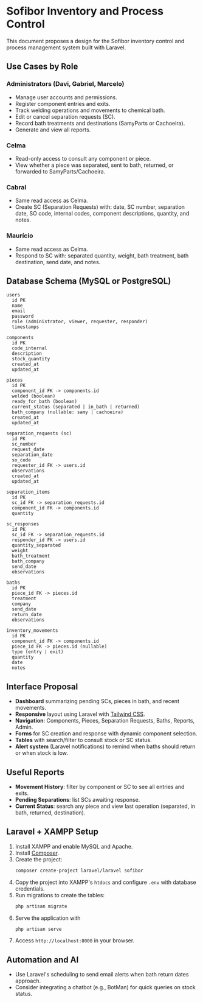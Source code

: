 # Sofibor Inventory and Process Control

This document proposes a design for the Sofibor inventory control and process management system built with Laravel.

## Use Cases by Role

### Administrators (Davi, Gabriel, Marcelo)
- Manage user accounts and permissions.
- Register component entries and exits.
- Track welding operations and movements to chemical bath.
- Edit or cancel separation requests (SC).
- Record bath treatments and destinations (SamyParts or Cachoeira).
- Generate and view all reports.

### Celma
- Read-only access to consult any component or piece.
- View whether a piece was separated, sent to bath, returned, or forwarded to SamyParts/Cachoeira.

### Cabral
- Same read access as Celma.
- Create SC (Separation Requests) with: date, SC number, separation date, SO code, internal codes, component descriptions, quantity, and notes.

### Maurício
- Same read access as Celma.
- Respond to SC with: separated quantity, weight, bath treatment, bath destination, send date, and notes.

## Database Schema (MySQL or PostgreSQL)

```
users
  id PK
  name
  email
  password
  role (administrator, viewer, requester, responder)
  timestamps

components
  id PK
  code_internal
  description
  stock_quantity
  created_at
  updated_at

pieces
  id PK
  component_id FK -> components.id
  welded (boolean)
  ready_for_bath (boolean)
  current_status (separated | in_bath | returned)
  bath_company (nullable: samy | cachoeira)
  created_at
  updated_at

separation_requests (sc)
  id PK
  sc_number
  request_date
  separation_date
  so_code
  requester_id FK -> users.id
  observations
  created_at
  updated_at

separation_items
  id PK
  sc_id FK -> separation_requests.id
  component_id FK -> components.id
  quantity

sc_responses
  id PK
  sc_id FK -> separation_requests.id
  responder_id FK -> users.id
  quantity_separated
  weight
  bath_treatment
  bath_company
  send_date
  observations

baths
  id PK
  piece_id FK -> pieces.id
  treatment
  company
  send_date
  return_date
  observations

inventory_movements
  id PK
  component_id FK -> components.id
  piece_id FK -> pieces.id (nullable)
  type (entry | exit)
  quantity
  date
  notes
```

## Interface Proposal
- **Dashboard** summarizing pending SCs, pieces in bath, and recent movements.
- **Responsive** layout using Laravel with [Tailwind CSS](https://tailwindcss.com/).
- **Navigation**: Components, Pieces, Separation Requests, Baths, Reports, Admin.
- **Forms** for SC creation and response with dynamic component selection.
- **Tables** with search/filter to consult stock or SC status.
- **Alert system** (Laravel notifications) to remind when baths should return or when stock is low.

## Useful Reports
- **Movement History**: filter by component or SC to see all entries and exits.
- **Pending Separations**: list SCs awaiting response.
- **Current Status**: search any piece and view last operation (separated, in bath, returned, destination).

## Laravel + XAMPP Setup
1. Install XAMPP and enable MySQL and Apache.
2. Install [Composer](https://getcomposer.org/).
3. Create the project:
   ```bash
   composer create-project laravel/laravel sofibor
   ```
4. Copy the project into XAMPP's `htdocs` and configure `.env` with database credentials.
5. Run migrations to create the tables:
   ```bash
   php artisan migrate
   ```
6. Serve the application with
   ```bash
   php artisan serve
   ```
7. Access `http://localhost:8000` in your browser.

## Automation and AI
- Use Laravel's scheduling to send email alerts when bath return dates approach.
- Consider integrating a chatbot (e.g., BotMan) for quick queries on stock status.

